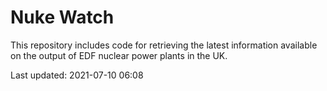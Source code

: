 # Nuke Watch

This repository includes code for retrieving the latest information available on the output of EDF nuclear power plants in the UK.

Last updated: 2021-07-10 06:08